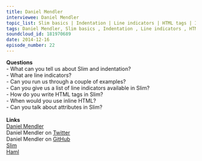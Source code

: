 ```yaml
--- 
title: Daniel Mendler
interviewee: Daniel Mendler
topic_list: Slim basics | Indentation | Line indicators | HTML tags | Inline HTML | HTML attributes
tags: Daniel Mendler, Slim basics , Indentation , Line indicators , HTML tags , Inline HTML , HTML attributes
soundcloud_id: 181970689
date: 2014-12-16
episode_number: 22
---
```

 
<p class="show_notes_display"><b>Questions</b><br>- What can you tell us about Slim and indentation?<br>- What are line indicators?<br>- Can you run us through a couple of examples?<br>- Can you give us a list of line indicators available in Slim?<br>- How do you write HTML tags in Slim?<br>- When would you use inline HTML?<br>- Can you talk about attributes in Slim?<br><br><b>Links</b><br><a rel="nofollow" target="_blank" href="http://daniel-mendler.de/">Daniel Mendler</a><br>Daniel Mendler on <a rel="nofollow" target="_blank" href="https://twitter.com/min4d">Twitter</a><br>Daniel Mendler on <a rel="nofollow" target="_blank" href="https://github.com/minad">GitHub</a><br><a rel="nofollow" target="_blank" href="http://slim-lang.com/">Slim</a><br><a rel="nofollow" target="_blank" href="http://haml.info/">Haml</a><br> </p>

